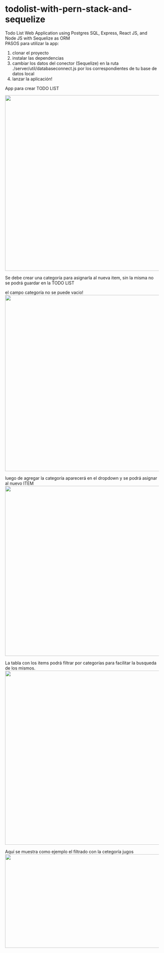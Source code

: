 # todolist-with-pern-stack-and-sequelize
Todo List Web Application using Postgres SQL, Express, React JS, and Node JS with Sequelize as ORM
</br>
PASOS para utilizar la app:
1) clonar el proyecto
2) instalar las dependencias
3) cambiar los datos del conector (Sequelize) en la ruta ./server/util/databaseconnect.js por los correspondientes de tu base de datos local
3) lanzar la aplicación!

App para crear TODO LIST

<img src="https://bl3302files.storage.live.com/y4mS6epbX-8wBtK1EHXJcrDlaUWhtlc3CbS7z2DlDqJZvh7mLucIexVApMO9xTqB6ESpFROEgeIEZXKyqGiphgLIGp4XUsspb73iLDe8LM-D5AiqjEofaNgl7SoVpzRCRvoGpaAQ131YGTfxHFcIlvnN6Repz_OGQeErxVpNAUai_45csASThRcYW8KzKE9C54P?width=1342&height=574&cropmode=none" width="1342" height="574" />

Se debe crear una categoría para asignarla al nueva item, sin la misma no se podrá guardar en la TODO LIST

el campo categoría no se puede vacio!
<img src="https://bl3302files.storage.live.com/y4mhEuCS5233umXmRGy93ch1_rkeciNOjGeISJmO5332fwH9iseo1yoqjsVryzmgQ488RTH7STSBK_ERZCZahvx6Mmd9oZ4WFL-_79Uy6ubKFzxUXQo-hi0BQHlx5BIa0p-bdEhZvSgJMk4mGpOYbLADjZfnD1FL2Y8vKAaIXcDlKHl8F48WHSbTRmHoyCr_wpx?width=1346&height=576&cropmode=none" width="1346" height="576" />

luego de agregar la categoría aparecerá en el dropdown y se podrá asignar al nuevo ITEM
<img src="https://bl3302files.storage.live.com/y4msLF2JOSRYodLLLl3iIVSlA0j3RcKzkqt5utHtOTMQaCm05fC8t91yoLKC7LHnQCnC10_ZSanz6cqOLF-Opw83jpCK5h2JebDS1XZWtnFfAE4cbqgRNgzXDlOG56HkpvbbeWjZ1rFUAAQuNCOflx6aL3bX0cvW3-pllXumJgzPMOE-qCyyy_kGsMMc3jMN3vt?width=1290&height=556&cropmode=none" width="1290" height="556" />

La tabla con los items podrá filtrar por categorías para facilitar la busqueda de los mismos.
<img src="https://bl3302files.storage.live.com/y4mRCTFkuGH8UEdIET7jfToCul0fX2Gr_F99C6GbGOj7NWUHMC91Eui1_83fGzQ5vty4r7GDTDvB9xnyBxF7qt9agfSrh7pXMPdBixt7fsByZEWj0xo7NVsT6oaZGO4v7BkrABuBUSBGMgnIuNEXYbJSv8Xg1mollN3od_PXui2D4Gb1MJYzkzoA8zqbw5BT5DY?width=1308&height=569&cropmode=none" width="1308" height="569" />

Aquí se muestra como ejemplo el filtrado con la cetegoría jugos
<img src="https://bl3302files.storage.live.com/y4mY9HAkrV8TPuQeEIEB9vDbJ0yMhYLW9NGx1h35NCu_Q7xgYHqqSWYsdmCErHtHRBnpgqAdghCjUZrgKQaJ-DczxXsvUiPXk4X7QkzGhA45cMberltQ4eEkc04fa3uKpuq5SPzq40ylWj2HuDsMKFQybJYAUSePiA04iS0LhY7ptNc6sIdzcD65hELcdaEwv4O?width=1281&height=306&cropmode=none" width="1281" height="306" />

